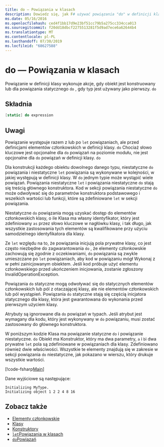 ```yaml
---
title: do — Powiązania w klasach
description: Dowiedz się, jak F# używać powiązania "do" w definicji klasy, która wykonuje akcje, gdy obiekt jest konstruowany lub gdy typ jest używany jako pierwszy.
ms.date: 05/16/2016
ms.openlocfilehash: ced4f1bb17d9e23bf51cc79b5a275cc334cca013
ms.sourcegitcommit: f20dd18dbcf2275513281f5d9ad7ece6a62644b4
ms.translationtype: MT
ms.contentlocale: pl-PL
ms.lasthandoff: 07/30/2019
ms.locfileid: "68627588"
---
```

# <a name="do-bindings-in-classes"></a>do — Powiązania w klasach

Powiązanie w definicji klasy wykonuje akcje, gdy obiekt jest konstruowany lub dla powiązania statycznego `do` , gdy typ jest używany jako pierwszy. `do`

## <a name="syntax"></a>Składnia

```fsharp
[static] do expression
```

## <a name="remarks"></a>Uwagi

Powiązanie występuje razem z lub po `let` powiązaniach, ale przed definicjami elementów członkowskich w definicji klasy. `do` Chociaż słowo kluczowe jest opcjonalne dla `do` powiązań na poziomie modułu, nie jest opcjonalne dla `do` powiązań w definicji klasy. `do`

Dla konstrukcji każdego obiektu dowolnego danego typu, niestatyczne `do` powiązania i niestatyczne `let` powiązania są wykonywane w kolejności, w jakiej występują w definicji klasy. W `do` jednym typie może wystąpić wiele powiązań. Powiązania niestatyczne `let` i powiązania niestatyczne `do` stają się treścią głównego konstruktora. Kod w sekcji powiązania niestatyczne `do` może odwoływać się do parametrów konstruktora podstawowego i wszelkich wartości lub funkcji, które są zdefiniowane `let` w sekcji powiązania.

Niestatyczne `do` powiązania mogą uzyskać dostęp do elementów członkowskich klasy, o ile Klasa ma własny identyfikator, który jest zdefiniowany `as` przez słowo kluczowe w nagłówku klasy, i tak długo, jak wszystkie zastosowania tych elementów są kwalifikowane przy użyciu samodzielnego identyfikatora dla klasy.

Ze `let` względu na to, że powiązania inicjują pola prywatne klasy, co jest często niezbędne do zagwarantowania `do` , że elementy członkowskie zachowują się zgodnie z oczekiwaniami, `do` powiązania są zwykle umieszczane po `let` powiązaniach, aby kod w powiązaniu mógł Wykonaj z w pełni zainicjowanym obiektem. Jeśli kod próbuje użyć elementu członkowskiego przed ukończeniem inicjowania, zostanie zgłoszony InvalidOperationException.

Powiązania `do` statyczne mogą odwoływać się do statycznych elementów członkowskich lub pól z otaczającej klasy, ale nie elementów członkowskich lub pól wystąpień. Powiązania `do` statyczne stają się częścią inicjatora statycznego dla klasy, która jest gwarantowana do wykonania przed pierwszym użyciem klasy.

Atrybuty są ignorowane dla `do` powiązań w typach. Jeśli atrybut jest wymagany dla kodu, który jest wykonywany w `do` powiązaniu, musi zostać zastosowany do głównego konstruktora.

W poniższym kodzie Klasa ma powiązanie statyczne `do` i powiązanie niestatyczne. `do` Obiekt ma Konstruktor, który ma dwa parametry, `a` i `b`i dwa prywatne `let` pola są zdefiniowane w powiązaniach dla klasy. Zdefiniowano również dwie właściwości. Wszystkie te elementy znajdują się w zakresie w sekcji powiązania `do` niestatyczne, jak pokazano w wierszu, który drukuje wszystkie wartości.

[!code-fsharp[Main](~/samples/snippets/fsharp/lang-ref-1/snippet3101.fs)]

Dane wyjściowe są następujące:

```console
Initializing MyType.
Initializing object 1 2 2 4 8 16
```

## <a name="see-also"></a>Zobacz także

- [Elementy członkowskie](index.md)
- [Klasy](../classes.md)
- [Konstruktory](constructors.md)
- [`let`Powiązania w klasach](let-bindings-in-classes.md)
- [`do`Powiązań](../functions/do-Bindings.md)
